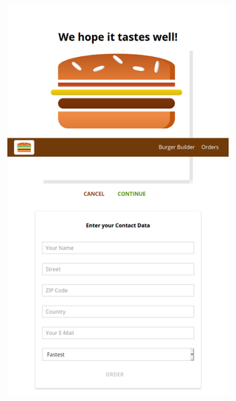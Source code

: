 ![alt text](https://github.com/krishnacharya-it/burger-project-with-form-builder/blob/master/Screenshot_2020-08-31%20MyBurger(4).png) 
